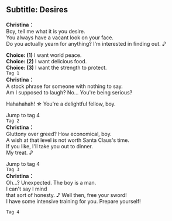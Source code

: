 # 

  
## Subtitle: Desires
  
**Christina：**  
Boy, tell me what it is you desire.  
You always have a vacant look on your face.  
Do you actually yearn for anything? I'm interested in finding out. ♪  
  
**Choice: (1)**  I want world peace.  
**Choice: (2)**  I want delicious food.  
**Choice: (3)**  I want the strength to protect.  
`Tag 1`  
**Christina：**  
A stock phrase for someone with nothing to say.  
Am I supposed to laugh? No... You're being serious?  
  
Hahahahah! ☆ You're a delightful fellow, boy.  
  
Jump to tag 4  
`Tag 2`  
**Christina：**  
Gluttony over greed? How economical, boy.  
A wish at that level is not worth Santa Claus's time.  
If you like, I'll take you out to dinner.  
My treat. ♪  
  
Jump to tag 4  
`Tag 3`  
**Christina：**  
Oh...? Unexpected. The boy is a man.  
I can't say I mind  
that sort of honesty. ♪ Well then, free your sword!  
I have some intensive training for you. Prepare yourself!  
  
`Tag 4`  
